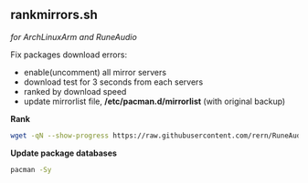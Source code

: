 rankmirrors.sh
---
_for ArchLinuxArm and RuneAudio_  
  
Fix packages download errors:  
- enable(uncomment) all mirror servers
- download test for 3 seconds from each servers
- ranked by download speed  
- update mirrorlist file, **/etc/pacman.d/mirrorlist** (with original backup)

**Rank**
```sh
wget -qN --show-progress https://raw.githubusercontent.com/rern/RuneAudio/master/rankmirrors/rankmirrors.sh -P /usr/local/bin; chmod +x /usr/local/bin/rankmirrors.sh; rankmirrors.sh
```

**Update package databases**
```sh
pacman -Sy
```
